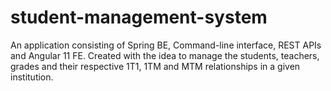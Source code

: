 # student-management-system
An application consisting of Spring BE, Command-line interface, REST APIs and Angular 11 FE. Created with the idea to manage the students, teachers, grades and their respective 1T1, 1TM and MTM relationships in a given institution.
